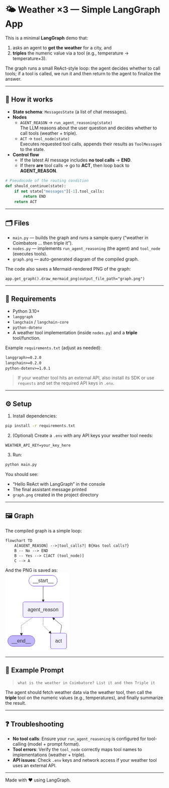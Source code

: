# 🌤️ Weather ×3 — Simple LangGraph App

This is a minimal **LangGraph** demo that:

1. asks an agent to **get the weather** for a city, and
2. **triples** the numeric value via a tool (e.g., temperature → temperature×3).

The graph runs a small ReAct-style loop: the agent decides whether to call tools; if a tool is called, we run it and then return to the agent to finalize the answer.

---

## 🧭 How it works

- **State schema**: `MessagesState` (a list of chat messages).
- **Nodes**
  - `AGENT_REASON` → `run_agent_reasoning(state)`  
    The LLM reasons about the user question and decides whether to call tools (weather + triple).
  - `ACT` → `tool_node(state)`  
    Executes requested tool calls, appends their results as `ToolMessage`s to the state.
- **Control flow**
  - If the latest AI message includes **no tool calls** → **END**.
  - If there **are** tool calls → go to **ACT**, then loop back to **AGENT_REASON**.

```python
# Pseudocode of the routing condition
def should_continue(state):
    if not state["messages"][-1].tool_calls:
        return END
    return ACT
```

---

## 🗂️ Files

- `main.py` — builds the graph and runs a sample query (“weather in Coimbatore … then triple it”).
- `nodes.py` — implements `run_agent_reasoning` (the agent) and `tool_node` (executes tools).
- `graph.png` — auto-generated diagram of the compiled graph.

The code also saves a Mermaid-rendered PNG of the graph:

```
app.get_graph().draw_mermaid_png(output_file_path="graph.png")
```

---

## 🔧 Requirements

- Python 3.10+
- `langgraph`
- `langchain` / `langchain-core`
- `python-dotenv`
- A weather tool implementation (inside `nodes.py`) and a **triple** tool/function.

Example `requirements.txt` (adjust as needed):

```txt
langgraph>=0.2.0
langchain>=0.2.0
python-dotenv>=1.0.1
```

> If your weather tool hits an external API, also install its SDK or use `requests` and set the required API keys in `.env`.

---

## ⚙️ Setup

1. Install dependencies:

```bash
pip install -r requirements.txt
```

2. (Optional) Create a `.env` with any API keys your weather tool needs:

```env
WEATHER_API_KEY=your_key_here
```

3. Run:

```bash
python main.py
```

You should see:

- “Hello ReAct with LangGraph” in the console
- The final assistant message printed
- `graph.png` created in the project directory

---

## 🖼️ Graph

The compiled graph is a simple loop:

```mermaid
flowchart TD
    A[AGENT_REASON] -->|tool_calls?| B{Has tool calls?}
    B -- No --> END
    B -- Yes --> C[ACT (tool_node)]
    C --> A
```

And the PNG is saved as:  
![Graph](graph.png)

---

## 🧪 Example Prompt

> `what is the weather in Coimbatore? List it and then Triple it`

The agent should fetch weather data via the weather tool, then call the **triple** tool on the numeric values (e.g., temperatures), and finally summarize the result.

---

## ❓ Troubleshooting

- **No tool calls**: Ensure your `run_agent_reasoning` is configured for tool-calling (model + prompt format).
- **Tool errors**: Verify the `tool_node` correctly maps tool names to implementations (weather + triple).
- **API issues**: Check `.env` keys and network access if your weather tool uses an external API.

---

Made with ❤️ using LangGraph.
